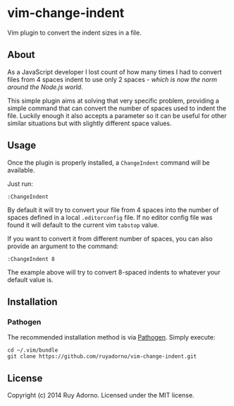 # vim-change-indent

Vim plugin to convert the indent sizes in a file.

## About

As a JavaScript developer I lost count of how many times I had to convert files from 4 spaces indent to use only 2 spaces - *which is now the norm around the Node.js world*.

This simple plugin aims at solving that very specific problem, providing a simple command that can convert the number of spaces used to indent the file. Luckily enough it also accepts a parameter so it can be useful for other similar situations but with slightly different space values.

## Usage

Once the plugin is properly installed, a `ChangeIndent` command will be available.

Just run:

    :ChangeIndent

By default it will try to convert your file from 4 spaces into the number of spaces defined in a local `.editorconfig` file. If no editor config file was found it will default to the current vim `tabstop` value.

If you want to convert it from different number of spaces, you can also provide an argument to the command:

    :ChangeIndent 8

The example above will try to convert 8-spaced indents to whatever your default value is.

## Installation

### Pathogen

The recommended installation method is via [Pathogen](https://github.com/tpope/vim-pathogen). Simply execute:

```shell
cd ~/.vim/bundle
git clone https://github.com/ruyadorno/vim-change-indent.git
```

## License
Copyright (c) 2014 Ruy Adorno. Licensed under the MIT license.

